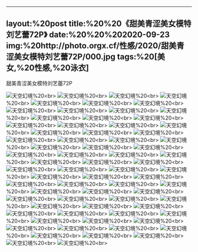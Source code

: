 ﻿---
layout:%20post
title:%20%20《甜美青涩美女模特刘艺蕾72P》
date:%20%20%202020-09-23
img:%20http://photo.orgx.cf/性感/2020/甜美青涩美女模特刘艺蕾72P/000.jpg
tags:%20[美女,%20性感,%20泳衣]
---

甜美青涩美女模特刘艺蕾72P



![天空幻境](http://photo.orgx.cf/性感/2020/甜美青涩美女模特刘艺蕾72P/001.jpg%20''天空幻境'')%20<br>
![天空幻境](http://photo.orgx.cf/性感/2020/甜美青涩美女模特刘艺蕾72P/002.jpg%20''天空幻境'')%20<br>
![天空幻境](http://photo.orgx.cf/性感/2020/甜美青涩美女模特刘艺蕾72P/003.jpg%20''天空幻境'')%20<br>
![天空幻境](http://photo.orgx.cf/性感/2020/甜美青涩美女模特刘艺蕾72P/004.jpg%20''天空幻境'')%20<br>
![天空幻境](http://photo.orgx.cf/性感/2020/甜美青涩美女模特刘艺蕾72P/005.jpg%20''天空幻境'')%20<br>
![天空幻境](http://photo.orgx.cf/性感/2020/甜美青涩美女模特刘艺蕾72P/006.jpg%20''天空幻境'')%20<br>
![天空幻境](http://photo.orgx.cf/性感/2020/甜美青涩美女模特刘艺蕾72P/007.jpg%20''天空幻境'')%20<br>
![天空幻境](http://photo.orgx.cf/性感/2020/甜美青涩美女模特刘艺蕾72P/008.jpg%20''天空幻境'')%20<br>
![天空幻境](http://photo.orgx.cf/性感/2020/甜美青涩美女模特刘艺蕾72P/009.jpg%20''天空幻境'')%20<br>
![天空幻境](http://photo.orgx.cf/性感/2020/甜美青涩美女模特刘艺蕾72P/010.jpg%20''天空幻境'')%20<br>
![天空幻境](http://photo.orgx.cf/性感/2020/甜美青涩美女模特刘艺蕾72P/011.jpg%20''天空幻境'')%20<br>
![天空幻境](http://photo.orgx.cf/性感/2020/甜美青涩美女模特刘艺蕾72P/012.jpg%20''天空幻境'')%20<br>
![天空幻境](http://photo.orgx.cf/性感/2020/甜美青涩美女模特刘艺蕾72P/013.jpg%20''天空幻境'')%20<br>
![天空幻境](http://photo.orgx.cf/性感/2020/甜美青涩美女模特刘艺蕾72P/014.jpg%20''天空幻境'')%20<br>
![天空幻境](http://photo.orgx.cf/性感/2020/甜美青涩美女模特刘艺蕾72P/015.jpg%20''天空幻境'')%20<br>
![天空幻境](http://photo.orgx.cf/性感/2020/甜美青涩美女模特刘艺蕾72P/016.jpg%20''天空幻境'')%20<br>
![天空幻境](http://photo.orgx.cf/性感/2020/甜美青涩美女模特刘艺蕾72P/017.jpg%20''天空幻境'')%20<br>
![天空幻境](http://photo.orgx.cf/性感/2020/甜美青涩美女模特刘艺蕾72P/018.jpg%20''天空幻境'')%20<br>
![天空幻境](http://photo.orgx.cf/性感/2020/甜美青涩美女模特刘艺蕾72P/019.jpg%20''天空幻境'')%20<br>
![天空幻境](http://photo.orgx.cf/性感/2020/甜美青涩美女模特刘艺蕾72P/020.jpg%20''天空幻境'')%20<br>
![天空幻境](http://photo.orgx.cf/性感/2020/甜美青涩美女模特刘艺蕾72P/021.jpg%20''天空幻境'')%20<br>
![天空幻境](http://photo.orgx.cf/性感/2020/甜美青涩美女模特刘艺蕾72P/022.jpg%20''天空幻境'')%20<br>
![天空幻境](http://photo.orgx.cf/性感/2020/甜美青涩美女模特刘艺蕾72P/023.jpg%20''天空幻境'')%20<br>
![天空幻境](http://photo.orgx.cf/性感/2020/甜美青涩美女模特刘艺蕾72P/024.jpg%20''天空幻境'')%20<br>
![天空幻境](http://photo.orgx.cf/性感/2020/甜美青涩美女模特刘艺蕾72P/025.jpg%20''天空幻境'')%20<br>
![天空幻境](http://photo.orgx.cf/性感/2020/甜美青涩美女模特刘艺蕾72P/026.jpg%20''天空幻境'')%20<br>
![天空幻境](http://photo.orgx.cf/性感/2020/甜美青涩美女模特刘艺蕾72P/027.jpg%20''天空幻境'')%20<br>
![天空幻境](http://photo.orgx.cf/性感/2020/甜美青涩美女模特刘艺蕾72P/028.jpg%20''天空幻境'')%20<br>
![天空幻境](http://photo.orgx.cf/性感/2020/甜美青涩美女模特刘艺蕾72P/029.jpg%20''天空幻境'')%20<br>
![天空幻境](http://photo.orgx.cf/性感/2020/甜美青涩美女模特刘艺蕾72P/030.jpg%20''天空幻境'')%20<br>
![天空幻境](http://photo.orgx.cf/性感/2020/甜美青涩美女模特刘艺蕾72P/031.jpg%20''天空幻境'')%20<br>
![天空幻境](http://photo.orgx.cf/性感/2020/甜美青涩美女模特刘艺蕾72P/032.jpg%20''天空幻境'')%20<br>
![天空幻境](http://photo.orgx.cf/性感/2020/甜美青涩美女模特刘艺蕾72P/033.jpg%20''天空幻境'')%20<br>
![天空幻境](http://photo.orgx.cf/性感/2020/甜美青涩美女模特刘艺蕾72P/034.jpg%20''天空幻境'')%20<br>
![天空幻境](http://photo.orgx.cf/性感/2020/甜美青涩美女模特刘艺蕾72P/035.jpg%20''天空幻境'')%20<br>
![天空幻境](http://photo.orgx.cf/性感/2020/甜美青涩美女模特刘艺蕾72P/036.jpg%20''天空幻境'')%20<br>
![天空幻境](http://photo.orgx.cf/性感/2020/甜美青涩美女模特刘艺蕾72P/037.jpg%20''天空幻境'')%20<br>
![天空幻境](http://photo.orgx.cf/性感/2020/甜美青涩美女模特刘艺蕾72P/038.jpg%20''天空幻境'')%20<br>
![天空幻境](http://photo.orgx.cf/性感/2020/甜美青涩美女模特刘艺蕾72P/039.jpg%20''天空幻境'')%20<br>
![天空幻境](http://photo.orgx.cf/性感/2020/甜美青涩美女模特刘艺蕾72P/040.jpg%20''天空幻境'')%20<br>
![天空幻境](http://photo.orgx.cf/性感/2020/甜美青涩美女模特刘艺蕾72P/041.jpg%20''天空幻境'')%20<br>
![天空幻境](http://photo.orgx.cf/性感/2020/甜美青涩美女模特刘艺蕾72P/042.jpg%20''天空幻境'')%20<br>
![天空幻境](http://photo.orgx.cf/性感/2020/甜美青涩美女模特刘艺蕾72P/043.jpg%20''天空幻境'')%20<br>
![天空幻境](http://photo.orgx.cf/性感/2020/甜美青涩美女模特刘艺蕾72P/044.jpg%20''天空幻境'')%20<br>
![天空幻境](http://photo.orgx.cf/性感/2020/甜美青涩美女模特刘艺蕾72P/045.jpg%20''天空幻境'')%20<br>
![天空幻境](http://photo.orgx.cf/性感/2020/甜美青涩美女模特刘艺蕾72P/046.jpg%20''天空幻境'')%20<br>
![天空幻境](http://photo.orgx.cf/性感/2020/甜美青涩美女模特刘艺蕾72P/047.jpg%20''天空幻境'')%20<br>
![天空幻境](http://photo.orgx.cf/性感/2020/甜美青涩美女模特刘艺蕾72P/048.jpg%20''天空幻境'')%20<br>
![天空幻境](http://photo.orgx.cf/性感/2020/甜美青涩美女模特刘艺蕾72P/049.jpg%20''天空幻境'')%20<br>
![天空幻境](http://photo.orgx.cf/性感/2020/甜美青涩美女模特刘艺蕾72P/050.jpg%20''天空幻境'')%20<br>
![天空幻境](http://photo.orgx.cf/性感/2020/甜美青涩美女模特刘艺蕾72P/051.jpg%20''天空幻境'')%20<br>
![天空幻境](http://photo.orgx.cf/性感/2020/甜美青涩美女模特刘艺蕾72P/052.jpg%20''天空幻境'')%20<br>
![天空幻境](http://photo.orgx.cf/性感/2020/甜美青涩美女模特刘艺蕾72P/053.jpg%20''天空幻境'')%20<br>
![天空幻境](http://photo.orgx.cf/性感/2020/甜美青涩美女模特刘艺蕾72P/054.jpg%20''天空幻境'')%20<br>
![天空幻境](http://photo.orgx.cf/性感/2020/甜美青涩美女模特刘艺蕾72P/055.jpg%20''天空幻境'')%20<br>
![天空幻境](http://photo.orgx.cf/性感/2020/甜美青涩美女模特刘艺蕾72P/056.jpg%20''天空幻境'')%20<br>
![天空幻境](http://photo.orgx.cf/性感/2020/甜美青涩美女模特刘艺蕾72P/057.jpg%20''天空幻境'')%20<br>
![天空幻境](http://photo.orgx.cf/性感/2020/甜美青涩美女模特刘艺蕾72P/058.jpg%20''天空幻境'')%20<br>
![天空幻境](http://photo.orgx.cf/性感/2020/甜美青涩美女模特刘艺蕾72P/059.jpg%20''天空幻境'')%20<br>
![天空幻境](http://photo.orgx.cf/性感/2020/甜美青涩美女模特刘艺蕾72P/060.jpg%20''天空幻境'')%20<br>
![天空幻境](http://photo.orgx.cf/性感/2020/甜美青涩美女模特刘艺蕾72P/061.jpg%20''天空幻境'')%20<br>
![天空幻境](http://photo.orgx.cf/性感/2020/甜美青涩美女模特刘艺蕾72P/062.jpg%20''天空幻境'')%20<br>
![天空幻境](http://photo.orgx.cf/性感/2020/甜美青涩美女模特刘艺蕾72P/063.jpg%20''天空幻境'')%20<br>
![天空幻境](http://photo.orgx.cf/性感/2020/甜美青涩美女模特刘艺蕾72P/064.jpg%20''天空幻境'')%20<br>
![天空幻境](http://photo.orgx.cf/性感/2020/甜美青涩美女模特刘艺蕾72P/065.jpg%20''天空幻境'')%20<br>
![天空幻境](http://photo.orgx.cf/性感/2020/甜美青涩美女模特刘艺蕾72P/066.jpg%20''天空幻境'')%20<br>
![天空幻境](http://photo.orgx.cf/性感/2020/甜美青涩美女模特刘艺蕾72P/067.jpg%20''天空幻境'')%20<br>
![天空幻境](http://photo.orgx.cf/性感/2020/甜美青涩美女模特刘艺蕾72P/068.jpg%20''天空幻境'')%20<br>
![天空幻境](http://photo.orgx.cf/性感/2020/甜美青涩美女模特刘艺蕾72P/069.jpg%20''天空幻境'')%20<br>
![天空幻境](http://photo.orgx.cf/性感/2020/甜美青涩美女模特刘艺蕾72P/070.jpg%20''天空幻境'')%20<br>
![天空幻境](http://photo.orgx.cf/性感/2020/甜美青涩美女模特刘艺蕾72P/071.jpg%20''天空幻境'')%20<br>
![天空幻境](http://photo.orgx.cf/性感/2020/甜美青涩美女模特刘艺蕾72P/072.jpg%20''天空幻境'')%20<br>